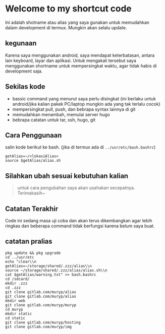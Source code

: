 # Welcome to my shortcut code
Ini adalah shotname atau alias yang saya gunakan untuk memudahkan dalam development di termux. Mungkin akan selalu update.

## kegunaan
Karena saya menggunakan android, saya mendapat keterbatasan, antara lain keyboard, layar dan aplikasi. Untuk mengakali tersebut saya menggunakan shortname untuk mempersingkat waktu, agar tidak habis di development saja.

## Sekilas kode
- bassic command yang menurut saya perlu disingkat (ini berlaku untuk android/jika kalian pakek PC/laptop mungkin ada yang tak terlalu cocok)
- mempersingkat pull, push, dan bebrapa syntax lainnya di git 
- memudahkan menambah, memulai server hugo
- bebrapa catatan untuk tar, ssh, hugo, git 

## Cara Penggunaan
salin kode berikut ke bash. (jika di termux ada di `../usr/etc/bash.bashrc`)

```
getAlias=~/<lokasiAlias>
source $getAlias/alias.sh 
```


## Silahkan ubah sesuai kebutuhan kalian
> untuk cara pengubahan saya akan usahakan secepatnya. Terimakasih~

## Catatan Terakhir
Code ini sedang masa uji coba dan akan terus dikembangkan agar lebih ringkas dan beberapa command tidak berfungsi karena belum saya buat.


## catatan pralias
```
pkg update && pkg upgrade
cd ../usr/etc
echo "clear\\n
getAlias=~/storage/shared/.zzz/alias\\n
source ~/storage/shared/.zzz/alias/alias.sh\\n
cat $getAlias/warning.txt" >> bash.bashrc
cd /sdcard/
mkdir .zzz
cd .zzz
git clone gitlab.com/muryp/alias
git clone gitlab.com/muryp/alias
mkdir web
git clone gitlab.com/muryp/muryp
cd muryp
mkdir static
cd static
git clone gitlab.com/muryp/hosting
git clone gitlab.com/muryp/img

```
